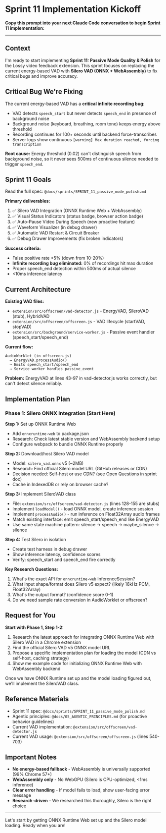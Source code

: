 # Sprint 11 Implementation Kickoff

**Copy this prompt into your next Claude Code conversation to begin Sprint 11 implementation:**

---

## Context

I'm ready to start implementing **Sprint 11: Passive Mode Quality & Polish** for the Lossy video feedback extension. This sprint focuses on replacing the current energy-based VAD with **Silero VAD (ONNX + WebAssembly)** to fix critical bugs and improve accuracy.

## Critical Bug We're Fixing

The current energy-based VAD has a **critical infinite recording bug**:
- VAD detects `speech_start` but never detects `speech_end` in presence of background noise
- Background noise (keyboard, breathing, room tone) keeps energy above threshold
- Recording continues for 100+ seconds until backend force-transcribes
- Server logs show continuous `[warning] Max duration reached, forcing transcription`

**Root cause:** Energy threshold (0.02) can't distinguish speech from background noise, so it never sees 500ms of continuous silence needed to trigger `speech_end`.

## Sprint 11 Goals

Read the full spec: `@docs/sprints/SPRINT_11_passive_mode_polish.md`

**Primary deliverables:**
1. ✅ Silero VAD Integration (ONNX Runtime Web + WebAssembly)
2. ✅ Visual Status Indicators (status badge, browser action badge)
3. ✅ Auto-Pause Video During Speech (new proactive feature)
4. ✅ Waveform Visualizer (in debug drawer)
5. ✅ Automatic VAD Restart & Circuit Breaker
6. ✅ Debug Drawer Improvements (fix broken indicators)

**Success criteria:**
- False positive rate <5% (down from 10-20%)
- **Infinite recording bug eliminated:** 0% of recordings hit max duration
- Proper speech_end detection within 500ms of actual silence
- <10ms inference latency

## Current Architecture

**Existing VAD files:**
- `extension/src/offscreen/vad-detector.js` - EnergyVAD, SileroVAD (stub), HybridVAD
- `extension/src/offscreen/offscreen.js` - VAD lifecycle (startVAD, stopVAD)
- `extension/src/background/service-worker.js` - Passive event handler (speech_start/speech_end)

**Current flow:**
```
AudioWorklet (in offscreen.js)
  → EnergyVAD.processAudio()
  → Emits speech_start/speech_end
  → Service worker handles passive_event
```

**Problem:** EnergyVAD at lines 43-97 in vad-detector.js works correctly, but can't detect silence reliably.

## Implementation Plan

### Phase 1: Silero ONNX Integration (Start Here)

**Step 1:** Set up ONNX Runtime Web
- Add `onnxruntime-web` to package.json
- Research: Check latest stable version and WebAssembly backend setup
- Configure webpack to bundle ONNX Runtime properly

**Step 2:** Download/host Silero VAD model
- Model: `silero_vad.onnx` v5 (~2MB)
- Research: Find official Silero model URL (GitHub releases or CDN)
- Decision needed: Self-host or use CDN? (see Open Questions in sprint doc)
- Cache in IndexedDB or rely on browser cache?

**Step 3:** Implement SileroVAD class
- File: `extension/src/offscreen/vad-detector.js` (lines 128-155 are stubs)
- Implement `loadModel()` - load ONNX model, create inference session
- Implement `processAudio()` - run inference on Float32Array audio frames
- Match existing interface: emit speech_start/speech_end like EnergyVAD
- Use same state machine pattern: silence → speech → maybe_silence → silence

**Step 4:** Test Silero in isolation
- Create test harness in debug drawer
- Show inference latency, confidence scores
- Verify: speech_start and speech_end fire correctly

**Key Research Questions:**
1. What's the exact API for `onnxruntime-web` InferenceSession?
2. What input shape/format does Silero v5 expect? (likely 16kHz PCM, Float32Array)
3. What's the output format? (confidence score 0-1)
4. Do we need sample rate conversion in AudioWorklet or offscreen?

## Request for You

**Start with Phase 1, Step 1-2:**

1. Research the latest approach for integrating ONNX Runtime Web with Silero VAD in a Chrome extension
2. Find the official Silero VAD v5 ONNX model URL
3. Propose a specific implementation plan for loading the model (CDN vs self-host, caching strategy)
4. Show me example code for initializing ONNX Runtime Web with WebAssembly backend

Once we have ONNX Runtime set up and the model loading figured out, we'll implement the SileroVAD class.

## Reference Materials

- Sprint 11 spec: `@docs/sprints/SPRINT_11_passive_mode_polish.md`
- Agentic principles: `@docs/05_AGENTIC_PRINCIPLES.md` (for proactive behavior guidelines)
- Current VAD implementation: `@extension/src/offscreen/vad-detector.js`
- Current VAD usage: `@extension/src/offscreen/offscreen.js` (lines 540-703)

## Important Notes

- **No energy-based fallback** - WebAssembly is universally supported (99% Chrome 57+)
- **WebAssembly only** - No WebGPU (Silero is CPU-optimized, <1ms inference)
- **Clear error handling** - If model fails to load, show user-facing error message
- **Research-driven** - We researched this thoroughly, Silero is the right choice

---

Let's start by getting ONNX Runtime Web set up and the Silero model loading. Ready when you are!

